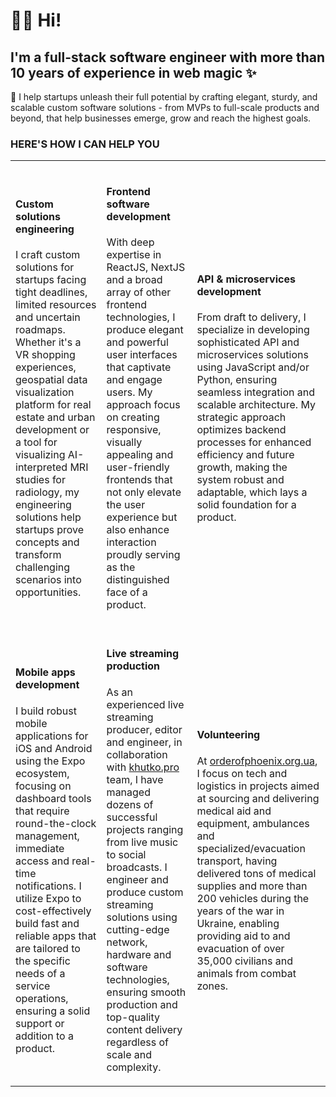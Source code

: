 # 👋🏻 Hi!  

## I'm a full-stack software engineer with more than 10 years of experience in web magic ✨

🚀 I help startups unleash their full potential by crafting elegant, sturdy, and scalable custom software solutions - from MVPs to full-scale products and beyond, that help businesses emerge, grow and reach the highest goals.

### HERE'S HOW I CAN HELP YOU
<table>
  <tr>
    <td>
      <img src="https://github.com/illinifellow/illinifellow/assets/5318928/09a33ecf-d885-4596-8c09-1cd1baff8a08" height="14px" />
      <h4>Custom solutions engineering</h4>
      <p>I craft custom solutions for startups facing tight deadlines, limited resources and uncertain roadmaps. Whether it's a VR shopping experiences, geospatial data visualization platform for real estate and urban development or a tool for visualizing AI-interpreted MRI studies for radiology, my engineering solutions help startups prove concepts and transform challenging scenarios into opportunities.</p>
    </td>
    <td>
      <img src="https://github.com/illinifellow/illinifellow/assets/5318928/2ae96147-50d3-495a-942e-744a830691ee" height="14px" />
      <h4>Frontend software development</h4>
      <p>With deep expertise in ReactJS, NextJS and a broad array of other frontend technologies, I produce elegant and powerful user interfaces that captivate and engage users. My approach focus on creating responsive, visually appealing and user-friendly frontends that not only elevate the user experience but also enhance interaction proudly serving as the distinguished face of a product.</p>
    </td>
    <td>
      <img src="https://github.com/illinifellow/illinifellow/assets/5318928/501fcc38-2f9b-4f6f-9ced-1b78cb251753" height="14px" />
      <h4>API & microservices development</h4>
      <p>From draft to delivery, I specialize in developing sophisticated API and microservices solutions using JavaScript and/or Python, ensuring seamless integration and scalable architecture. My strategic approach optimizes backend processes for enhanced efficiency and future growth, making the system robust and adaptable, which lays a solid foundation for a product.</p>
    </td>
  </tr>
  <tr>
    <td>
      <img src="https://github.com/illinifellow/illinifellow/assets/5318928/ccd829d6-379f-4f46-87f0-87e471c46915" height="14px" />
      <h4>Mobile apps development</h4>
      <p>I build robust mobile applications for iOS and Android using the Expo ecosystem, focusing on dashboard tools that require round-the-clock management, immediate access and real-time notifications. I utilize Expo to cost-effectively build fast and reliable apps that are tailored to the specific needs of a service operations, ensuring a solid support or addition to a product.</p>
    </td>
    <td>
      <img src="https://github.com/illinifellow/illinifellow/assets/5318928/1a48979e-6334-4cdd-99df-d57e65cafc43" height="14px" />
      <h4>Live streaming production</h4>
      <p>As an experienced live streaming producer, editor and engineer, in collaboration with <a href="https://instagram.com/khutko.pro">khutko.pro</a> team, I have managed dozens of successful projects ranging from live music to social broadcasts. I engineer and produce custom streaming solutions using cutting-edge network, hardware and software technologies, ensuring smooth production and top-quality content delivery regardless of scale and complexity.</p>
    </td>
    <td>
      <img src="https://github.com/illinifellow/illinifellow/assets/5318928/e03df630-b6aa-4d4b-b003-c21299964c48" height="14px" />
      <h4>Volunteering</h4>
      <p>At <a href="https://instagram.com/orderofphoenix.org.ua">orderofphoenix.org.ua</a>, I focus on tech and logistics in projects aimed at sourcing and delivering medical aid and equipment, ambulances and specialized/evacuation transport, having delivered tons of medical supplies and more than 200 vehicles during the years of the war in Ukraine, enabling providing aid to and evacuation of over 35,000 civilians and animals from combat zones.</p>
    </td>
  </tr>
</table>
